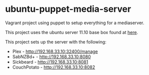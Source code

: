 ubuntu-puppet-media-server
==========================

Vagrant project using puppet to setup everything for a mediaserver.

This project uses the ubuntu server 11.10 base box found at [here](http://vagrantbox.es/170/).

This project sets up the server with the following:

*   Plex - http://192.168.33.10:32400/manage
*   SabNZBd+ - http://192.168.33.10:8080
*   Sickbeard - http://192.168.33.10:8081
*   CouchPotato - http://192.168.33.10:8082